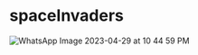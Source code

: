 # spaceInvaders
![WhatsApp Image 2023-04-29 at 10 44 59 PM](https://user-images.githubusercontent.com/64711347/236631953-c02e70e4-aa9b-4674-b273-5e69532fff3e.jpeg)
